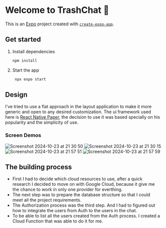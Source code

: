 # Welcome to TrashChat 👋

This is an [Expo](https://expo.dev) project created with [`create-expo-app`](https://www.npmjs.com/package/create-expo-app).

## Get started

1. Install dependencies

   ```bash
   npm install
   ```

2. Start the app

   ```bash
    npx expo start
   ```

## Design

I've tried to use a flat approach in the layout application to make it more generic and open to any desired customization.
The ui framework used here is [React Native Paper](https://callstack.github.io/react-native-paper/), the decision to use it was based specially on his popularity and the simplicity of use.

### Screen Demos
![Screenshot 2024-10-23 at 21 30 50](https://github.com/user-attachments/assets/2c53034b-048a-4168-aab1-cf56300b5cfb)
![Screenshot 2024-10-23 at 21 30 15](https://github.com/user-attachments/assets/dd782fe7-418f-411c-b652-4e9bf76d8b18)
![Screenshot 2024-10-23 at 21 57 51](https://github.com/user-attachments/assets/1d85a8ff-a8dc-4b3f-9050-cbcca63cf374)
![Screenshot 2024-10-23 at 21 57 59](https://github.com/user-attachments/assets/b042c957-65b2-4781-8947-d6ab40f1dcce)

## The building process

- First I had to decide which cloud resources to use, after a quick research I decided to move on with Google Cloud, because it give me the chance to work in only one provider for everthing.
- The next step was to prepare the database structure so that I could meet all the project requirements.
- The Authorization process was the third step. And I had to figured out how to integrate the users from Auth to the users in the chat.
- To be able to list all the users created from the Auth process. I created a Cloud Function that was able to do it for me.
